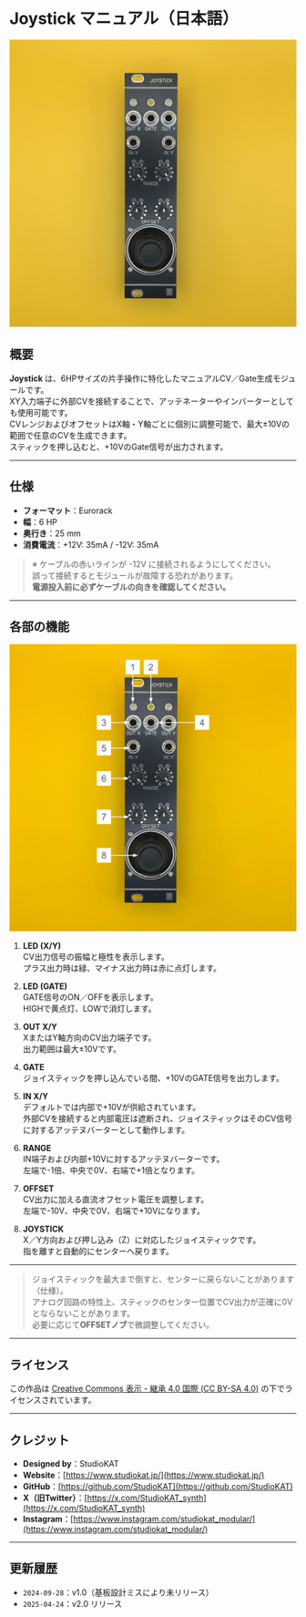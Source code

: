 # Joystick マニュアル（日本語）

![Joystick Front](../../Images/Joystick_Front.jpeg)

## 概要

**Joystick** は、6HPサイズの片手操作に特化したマニュアルCV／Gate生成モジュールです。  
XY入力端子に外部CVを接続することで、アッテネーターやインバーターとしても使用可能です。  
CVレンジおよびオフセットはX軸・Y軸ごとに個別に調整可能で、最大±10Vの範囲で任意のCVを生成できます。  
スティックを押し込むと、+10VのGate信号が出力されます。

---

## 仕様

- **フォーマット**：Eurorack  
- **幅**：6 HP  
- **奥行き**：25 mm  
- **消費電流**：+12V: 35mA / -12V: 35mA  

> ※ ケーブルの赤いラインが -12V に接続されるようにしてください。  
> 誤って接続するとモジュールが故障する恐れがあります。  
> **電源投入前に必ずケーブルの向きを確認してください。**

---

## 各部の機能

![explanation](../../Images/Joystick_Ex.jpg)

1. **LED (X/Y)**  
   CV出力信号の振幅と極性を表示します。  
   プラス出力時は緑、マイナス出力時は赤に点灯します。

2. **LED (GATE)**  
   GATE信号のON／OFFを表示します。  
   HIGHで黄点灯、LOWで消灯します。

3. **OUT X/Y**  
   XまたはY軸方向のCV出力端子です。  
   出力範囲は最大±10Vです。

4. **GATE**  
   ジョイスティックを押し込んでいる間、+10VのGATE信号を出力します。

5. **IN X/Y**  
   デフォルトでは内部で+10Vが供給されています。  
   外部CVを接続すると内部電圧は遮断され、ジョイスティックはそのCV信号に対するアッテヌバーターとして動作します。

6. **RANGE**  
   IN端子および内部+10Vに対するアッテヌバーターです。  
   左端で-1倍、中央で0V、右端で+1倍となります。

7. **OFFSET**  
   CV出力に加える直流オフセット電圧を調整します。  
   左端で-10V、中央で0V、右端で+10Vになります。

8. **JOYSTICK**  
   X／Y方向および押し込み（Z）に対応したジョイスティックです。  
   指を離すと自動的にセンターへ戻ります。

---

> ジョイスティックを最大まで倒すと、センターに戻らないことがあります（仕様）。  
> アナログ回路の特性上、スティックのセンター位置でCV出力が正確に0Vとならないことがあります。  
> 必要に応じて**OFFSETノブ**で微調整してください。

---

## ライセンス

この作品は [Creative Commons 表示 - 継承 4.0 国際 (CC BY-SA 4.0)](https://creativecommons.org/licenses/by-sa/4.0/deed.ja) の下でライセンスされています。

---

## クレジット

- **Designed by**：StudioKAT  
- **Website**：[https://www.studiokat.jp/](https://www.studiokat.jp/)  
- **GitHub**：[https://github.com/StudioKAT](https://github.com/StudioKAT)  
- **X（旧Twitter）**：[https://x.com/StudioKAT_synth](https://x.com/StudioKAT_synth)  
- **Instagram**：[https://www.instagram.com/studiokat_modular/](https://www.instagram.com/studiokat_modular/)

---

## 更新履歴

- `2024-09-28`：v1.0（基板設計ミスにより未リリース）  
- `2025-04-24`：v2.0 リリース  
